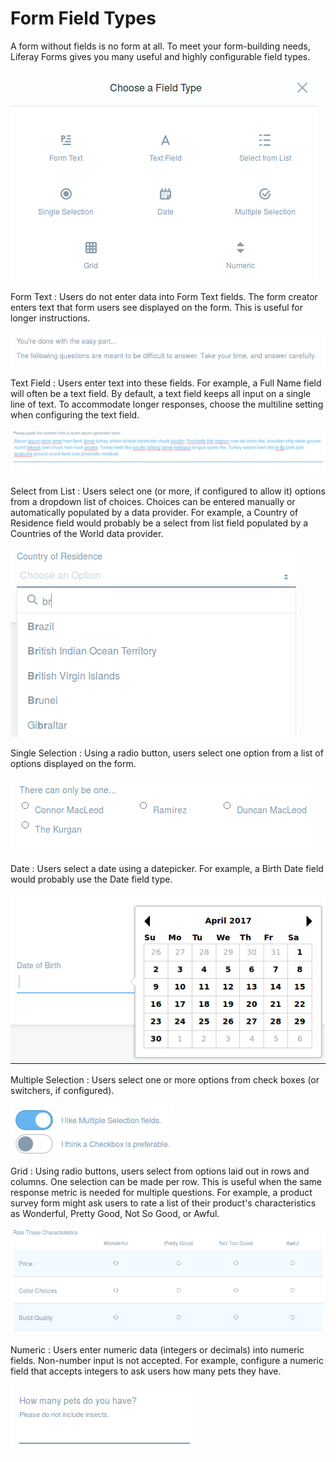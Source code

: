 # Form Field Types [](id=form-field-types)

A form without fields is no form at all. To meet your form-building needs,
Liferay Forms gives you many useful and highly configurable field types.

![Figure 1: Out of the box form field types.](../images/forms-field-types.png)

Form Text
: Users do not enter data into Form Text fields. The form creator enters text
that form users see displayed on the form. This is useful for longer
instructions.

![Figure 2: A form text field.](../images/forms-form-text.png)

Text Field
: Users enter text into these fields. For example, a Full Name field will often
be a text field. By default, a text field keeps all input on a single line of
text. To accommodate longer responses, choose the multiline setting when
configuring the text field.

![Figure 3: A multiline text form.](../images/forms-multiline.png)

Select from List
: Users select one (or more, if configured to allow it) options from a dropdown
list of choices. Choices can be entered manually or automatically populated by
a data provider. For example, a Country of Residence field would probably be a
select from list field populated by a Countries of the World data provider. 

![Figure 4: A select from list field.](../images/forms-select-list.png)

Single Selection
: Using a radio button, users select one option from a list of options displayed
on the form. 

![Figure 5: A single selection field.](../images/forms-single-selection.png)

Date
: Users select a date using a datepicker. For example, a Birth Date field would
probably use the Date field type.

![Figure 6: A date field.](../images/forms-date.png)

Multiple Selection
: Users select one or more options from check boxes (or switchers, if
configured).

![Figure 7: A multiple selection field using a switcher.](../images/forms-switcher.png)

Grid
: Using radio buttons, users select from options laid out in rows and columns.
One selection can be made per row. This is useful when the same response metric
is needed for multiple questions. For example, a product survey form might ask
users to rate a list of their product's characteristics as Wonderful, Pretty
Good, Not So Good, or Awful.

![Figure 8: A grid field.](../images/forms-grid.png)

Numeric
: Users enter numeric data (integers or decimals) into numeric fields.
Non-number input is not accepted. For example, configure a numeric field that
accepts integers to ask users how many pets they have.

![Figure 9: A numeric field.](../images/forms-numeric.png)

